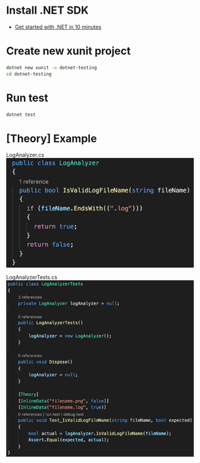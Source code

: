 # Install .NET SDK
- [Get started with .NET in 10 minutes](https://www.microsoft.com/net/learn/get-started/macos)

# Create new xunit project
```sh
dotnet new xunit -o dotnet-testing
cd dotnet-testing
```

# Run test
```sh
dotnet test
```

# [Theory] Example

LogAnalyzer.cs
![LogAnalyzer](https://raw.githubusercontent.com/kurozakizz/dotnet-testing/master/screenshots/LogAnalyzer.png)

LogAnalyzerTests.cs
![LogAnalyzerTests](https://raw.githubusercontent.com/kurozakizz/dotnet-testing/master/screenshots/LogAnalyzerTests.png)


